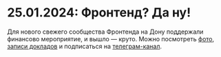 # 25.01.2024: Фронтенд? Да ну!

Для нового свежего сообщества Фронтенда на Дону поддержали финансово мероприятие, и вышло — круто. Можно посмотреть [фото](https://disk.yandex.ru/d/6K-48KYoYy6L5A), [записи докладов](https://www.youtube.com/channel/UCMbKi8WLV3gKLgJ0f4JyaOw) и подписаться на [телеграм-канал](https://t.me/frontend_on_don).

